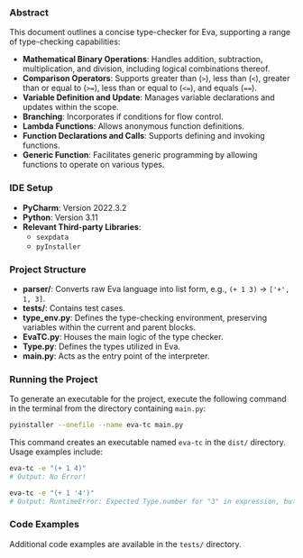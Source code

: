

### Abstract
This document outlines a concise type-checker for Eva, supporting a range of type-checking capabilities:
- **Mathematical Binary Operations**: Handles addition, subtraction, multiplication, and division, including logical combinations thereof.
- **Comparison Operators**: Supports greater than (`>`), less than (`<`), greater than or equal to (`>=`), less than or equal to (`<=`), and equals (`==`).
- **Variable Definition and Update**: Manages variable declarations and updates within the scope.
- **Branching**: Incorporates if conditions for flow control.
- **Lambda Functions**: Allows anonymous function definitions.
- **Function Declarations and Calls**: Supports defining and invoking functions.
- **Generic Function**: Facilitates generic programming by allowing functions to operate on various types.

### IDE Setup
- **PyCharm**: Version 2022.3.2
- **Python**: Version 3.11
- **Relevant Third-party Libraries**:
  - `sexpdata`
  - `pyInstaller`

### Project Structure
- **parser/**: Converts raw Eva language into list form, e.g., `(+ 1 3)` -> `['+', 1, 3]`.
- **tests/**: Contains test cases.
- **type_env.py**: Defines the type-checking environment, preserving variables within the current and parent blocks.
- **EvaTC.py**: Houses the main logic of the type checker.
- **Type.py**: Defines the types utilized in Eva.
- **main.py**: Acts as the entry point of the interpreter.

### Running the Project
To generate an executable for the project, execute the following command in the terminal from the directory containing `main.py`:

```sh
pyinstaller --onefile --name eva-tc main.py
```

This command creates an executable named `eva-tc` in the `dist/` directory. Usage examples include:

```sh
eva-tc -e "(+ 1 4)"
# Output: No Error!

eva-tc -e "(+ 1 '4')"
# Output: RuntimeError: Expected Type.number for "3" in expression, but got Type.string.
```

### Code Examples
Additional code examples are available in the `tests/` directory.
